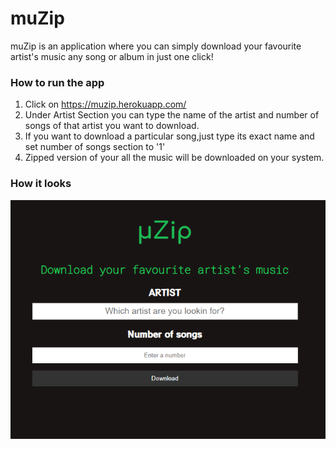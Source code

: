 # muZip
muZip is an application where you can simply download your favourite artist's music any song or album in just one click!

### How to run the app
1. Click on https://muzip.herokuapp.com/ <br/>
2. Under Artist Section you can type the name of the artist and number of songs of that artist you want to download. <br/>
3. If you want to download a particular song,just type its exact name and set number of songs section to '1' <br/>
4. Zipped version of your all the music will be downloaded on your system. <br/>

### How it looks
![alt text](https://github.com/basavraj-chinagundi/muzip/blob/main/muzip.png)

